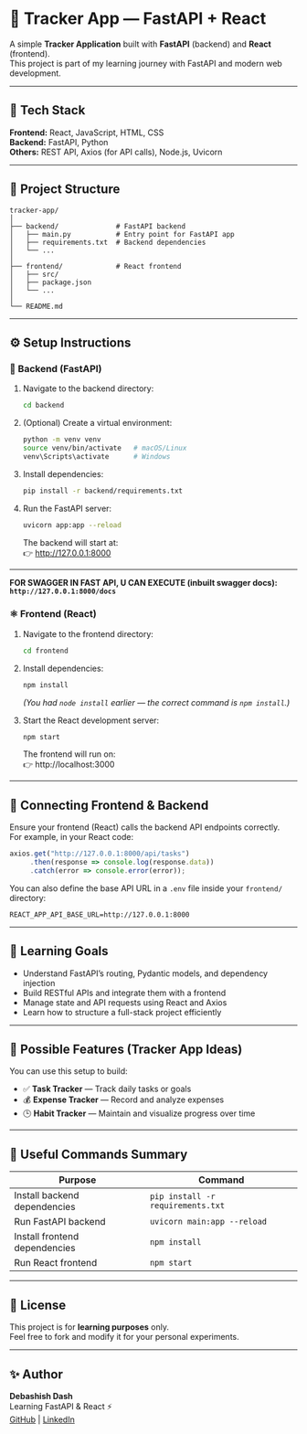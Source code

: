 # 🧭 Tracker App — FastAPI + React

A simple **Tracker Application** built with **FastAPI** (backend) and **React** (frontend).  
This project is part of my learning journey with FastAPI and modern web development.

---

## 🚀 Tech Stack

**Frontend:** React, JavaScript, HTML, CSS  
**Backend:** FastAPI, Python  
**Others:** REST API, Axios (for API calls), Node.js, Uvicorn

---

## 📁 Project Structure

```
tracker-app/
│
├── backend/              # FastAPI backend
│   ├── main.py           # Entry point for FastAPI app
│   ├── requirements.txt  # Backend dependencies
│   └── ...               
│
├── frontend/             # React frontend
│   ├── src/
│   ├── package.json
│   └── ...
│
└── README.md
```

---

## ⚙️ Setup Instructions

### 🐍 Backend (FastAPI)

1. Navigate to the backend directory:
   ```bash
   cd backend
   ```

2. (Optional) Create a virtual environment:
   ```bash
   python -m venv venv
   source venv/bin/activate   # macOS/Linux
   venv\Scripts\activate      # Windows
   ```

3. Install dependencies:
   ```bash
   pip install -r backend/requirements.txt
   ```

4. Run the FastAPI server:
   ```bash
   uvicorn app:app --reload
   ```

   The backend will start at:  
   👉 http://127.0.0.1:8000

---

**FOR SWAGGER IN FAST API, U CAN EXECUTE (inbuilt swagger docs): ```http://127.0.0.1:8000/docs```**

### ⚛️ Frontend (React)

1. Navigate to the frontend directory:
   ```bash
   cd frontend
   ```

2. Install dependencies:
   ```bash
   npm install
   ```
   _(You had `node install` earlier — the correct command is `npm install`.)_

3. Start the React development server:
   ```bash
   npm start
   ```

   The frontend will run on:  
   👉 http://localhost:3000

---

## 🔗 Connecting Frontend & Backend

Ensure your frontend (React) calls the backend API endpoints correctly.  
For example, in your React code:

```javascript
axios.get("http://127.0.0.1:8000/api/tasks")
     .then(response => console.log(response.data))
     .catch(error => console.error(error));
```

You can also define the base API URL in a `.env` file inside your `frontend/` directory:
```
REACT_APP_API_BASE_URL=http://127.0.0.1:8000
```

---

## 🧠 Learning Goals

- Understand FastAPI’s routing, Pydantic models, and dependency injection  
- Build RESTful APIs and integrate them with a frontend  
- Manage state and API requests using React and Axios  
- Learn how to structure a full-stack project efficiently  

---

## 🧩 Possible Features (Tracker App Ideas)

You can use this setup to build:
- ✅ **Task Tracker** — Track daily tasks or goals  
- 💰 **Expense Tracker** — Record and analyze expenses  
- 🕒 **Habit Tracker** — Maintain and visualize progress over time  

---

## 🧰 Useful Commands Summary

| Purpose | Command |
|----------|----------|
| Install backend dependencies | `pip install -r requirements.txt` |
| Run FastAPI backend | `uvicorn main:app --reload` |
| Install frontend dependencies | `npm install` |
| Run React frontend | `npm start` |

---

## 📜 License

This project is for **learning purposes** only.  
Feel free to fork and modify it for your personal experiments.

---

## ✨ Author

**Debashish Dash**  
Learning FastAPI & React ⚡  
[GitHub](https://github.com/yourusername) | [LinkedIn](https://linkedin.com/in/yourprofile)
